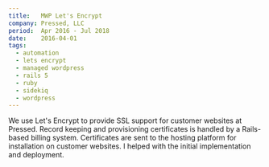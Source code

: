 ```yaml
---
title:   MWP Let's Encrypt
company: Pressed, LLC
period:  Apr 2016 - Jul 2018
date:    2016-04-01
tags:
  - automation
  - lets encrypt
  - managed wordpress
  - rails 5
  - ruby
  - sidekiq
  - wordpress
---
```


We use Let's Encrypt to provide SSL support for customer websites at Pressed.
Record keeping and provisioning certificates is handled by a Rails-based
billing system. Certificates are sent to the hosting platform for installation
on customer websites. I helped with the initial implementation and deployment.

<!--
**Biggest Challenge:** 

**Biggest Triumph:**
-->
